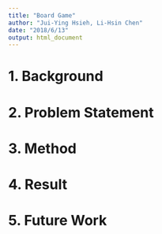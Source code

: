 ```yaml
---
title: "Board Game"
author: "Jui-Ying Hsieh, Li-Hsin Chen"
date: "2018/6/13"
output: html_document
---
```

# 1. Background

# 2. Problem Statement

# 3. Method

# 4. Result

# 5. Future Work
